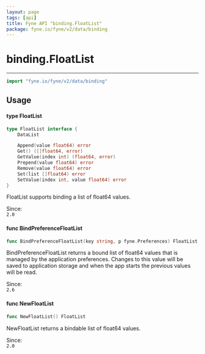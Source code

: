 ```yaml
---
layout: page
tags: [api]
title: Fyne API "binding.FloatList"
package: fyne.io/fyne/v2/data/binding
---
```


# binding.FloatList
---
```go
import "fyne.io/fyne/v2/data/binding"
```

## Usage

#### type FloatList

```go
type FloatList interface {
	DataList

	Append(value float64) error
	Get() ([]float64, error)
	GetValue(index int) (float64, error)
	Prepend(value float64) error
	Remove(value float64) error
	Set(list []float64) error
	SetValue(index int, value float64) error
}
```

FloatList supports binding a list of float64 values.


<div class="since">Since: <code>
2.0</code></div>

#### func  BindPreferenceFloatList

```go
func BindPreferenceFloatList(key string, p fyne.Preferences) FloatList
```
BindPreferenceFloatList returns a bound list of float64 values that is managed by the application preferences. Changes to this value will be saved to application storage and when the app starts the previous values will be read.


<div class="since">Since: <code>
2.6</code></div>

#### func  NewFloatList

```go
func NewFloatList() FloatList
```
NewFloatList returns a bindable list of float64 values.


<div class="since">Since: <code>
2.0</code></div>
